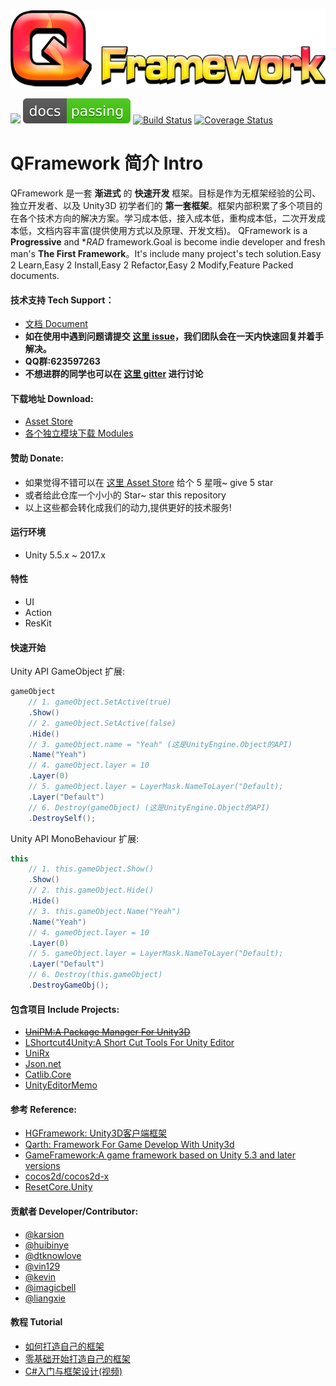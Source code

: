![](DocRes/QFramework-icon-0.1.0-512x128.png)

[![](https://img.shields.io/badge/license-MIT-blue.svg)](https://github.com/liangxiegame/QFramework/blob/master/LICENSE)
[![Documentation Status](./DocRes/passing.svg)](http://qframework.io)  [![Build Status](https://travis-ci.org/liangxiegame/QFramework.svg?branch=master)](https://travis-ci.org/liangxiegame/QFramework)
[![Coverage Status](https://coveralls.io/repos/github/liangxiegame/QFramework/badge.svg?branch=master)](https://coveralls.io/github/liangxiegame/QFramework?branch=master)

# QFramework 简介 Intro
  QFramework 是一套 **渐进式** 的 **快速开发** 框架。目标是作为无框架经验的公司、独立开发者、以及 Unity3D 初学者们的 **第一套框架**。框架内部积累了多个项目的在各个技术方向的解决方案。学习成本低，接入成本低，重构成本低，二次开发成本低，文档内容丰富(提供使用方式以及原理、开发文档)。
  QFramework is a **Progressive** and **RAD* framework.Goal is become indie developer and fresh man's **The First Framework**。It's include many project's tech solution.Easy 2 Learn,Easy 2 Install,Easy 2 Refactor,Easy 2 Modify,Feature Packed documents.
#### 技术支持 Tech Support：
* [文档 Document](http://qframework.io)
* **如在使用中遇到问题请提交 [这里 issue](https://github.com/liangxiegame/QFramework/issues/new)，我们团队会在一天内快速回复并着手解决。**
* **QQ群:623597263**
* **不想进群的同学也可以在 [这里 gitter](https://gitter.im/qframeworkio/qframework) 进行讨论**
#### 下载地址 Download:
* [Asset Store](http://u3d.as/SJ9)
* [各个独立模块下载 Modules](https://github.com/liangxiegame/QFramework/releases)
#### 赞助 Donate:
* 如果觉得不错可以在 [这里 Asset Store](http://u3d.as/SJ9) 给个 5 星哦~ give 5 star
* 或者给此仓库一个小小的 Star~ star this repository
* 以上这些都会转化成我们的动力,提供更好的技术服务! 
#### 运行环境
* Unity 5.5.x ~ 2017.x
#### 特性
* UI
* Action
* ResKit
#### 快速开始
Unity API GameObject 扩展:
``` csharp
gameObject
	// 1. gameObject.SetActive(true)
	.Show()
	// 2. gameObject.SetActive(false)
	.Hide()
	// 3. gameObject.name = "Yeah" (这是UnityEngine.Object的API)
	.Name("Yeah")
	// 4. gameObject.layer = 10
	.Layer(0)
	// 5. gameObject.layer = LayerMask.NameToLayer("Default);
	.Layer("Default")
	// 6. Destroy(gameObject) (这是UnityEngine.Object的API)
	.DestroySelf();
```
Unity API MonoBehaviour 扩展:
``` csharp
this
	// 1. this.gameObject.Show()
	.Show()
	// 2. this.gameObject.Hide()
	.Hide()
	// 3. this.gameObject.Name("Yeah")
	.Name("Yeah")
	// 4. gameObject.layer = 10
	.Layer(0)
	// 5. gameObject.layer = LayerMask.NameToLayer("Default);
	.Layer("Default")
	// 6. Destroy(this.gameObject)
	.DestroyGameObj();
```
#### 包含项目 Include Projects:
* [~~UniPM:A Package Manager For Unity3D~~](https://github.com/UniPM/UniPM)
* [LShortcut4Unity:A Short Cut Tools For Unity Editor](https://github.com/LoveOfCodeGod/LShortcut4Unity)
* [UniRx](https://github.com/neuecc/UniRx)
* [Json.net](https://github.com/JamesNK/Newtonsoft.Json)
* [Catlib.Core](https://github.com/CatLib/Core)
* [UnityEditorMemo](https://github.com/charcolle/UnityEditorMemo)
#### 参考 Reference:
* [HGFramework: Unity3D客户端框架](https://github.com/zhutaorun/HGFramework)
* [Qarth: Framework For Game Develop With Unity3d](https://github.com/SnowCold/Qarth)
* [GameFramework:A game framework based on Unity 5.3 and later versions](https://github.com/EllanJiang/GameFramework)
* [cocos2d/cocos2d-x](https://github.com/cocos2d/cocos2d-x)
* [ResetCore.Unity](https://github.com/vgvgvvv/ResetCore.Unity)
#### 贡献者 Developer/Contributor:
- [@karsion](https://github.com/karsion)
- [@huibinye](https://github.com/HUIBINYE)
- [@dtknowlove](https://github.com/dtknowlove)
- [@vin129](https://github.com/vin129)
- [@kevin](https://github.com/KEVIN-ZED)
- [@imagicbell](https://github.com/imagicbell)
- [@liangxie](https://github.com/liangxieq)
#### 教程 Tutorial
* [如何打造自己的框架](http://liangxiegame.com/post/1/)
* [零基础开始打造自己的框架](http://liangxiegame.com/post/26/)
* [C#入门与框架设计(视频)](http://edu.manew.com/course/431)
